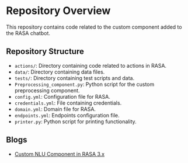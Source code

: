 # Repository Overview

This repository contains code related to the custom component added to the RASA chatbot.

## Repository Structure

- `actions/`: Directory containing code related to actions in RASA.
- `data/`: Directory containing data files.
- `tests/`: Directory containing test scripts and data.
- `Preprocessing_component.py`: Python script for the custom preprocessing component.
- `config.yml`: Configuration file for RASA.
- `credentials.yml`: File containing credentials.
- `domain.yml`: Domain file for RASA.
- `endpoints.yml`: Endpoints configuration file.
- `printer.py`: Python script for printing functionality.

## Blogs

- [Custom NLU Component in RASA 3.x](https://sabudh.org/custom-nlu-component-in-rasa-3-x/)
